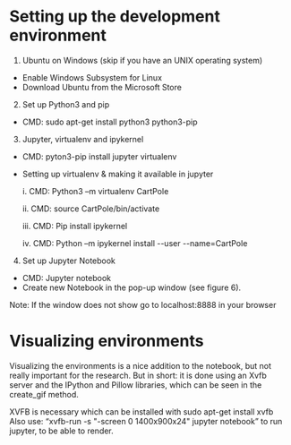 # Setting up the development environment
1.	Ubuntu on Windows (skip if you have an UNIX operating system)
- Enable Windows Subsystem for Linux
- Download Ubuntu from the Microsoft Store
2.	Set up Python3 and pip
- CMD: sudo apt-get install python3 python3-pip
3.	Jupyter, virtualenv and ipykernel
- CMD: pyton3-pip install jupyter virtualenv
- Setting up virtualenv & making it available in jupyter

    i.	CMD: Python3 –m virtualenv CartPole

    ii.	CMD: source CartPole/bin/activate

    iii.	CMD: Pip install ipykernel

    iv.	CMD: Python –m ipykernel install --user --name=CartPole
    
4.	Set up Jupyter Notebook
- CMD: Jupyter notebook
- Create new Notebook in the pop-up window (see figure 6).

Note: If the window does not show go to localhost:8888 in your browser

# Visualizing environments
Visualizing the environments is a nice addition to the notebook, but not really important for the research.
But in short: it is done using an Xvfb server and the IPython and Pillow libraries, which can be seen in the create_gif method.

XVFB is necessary which can be installed with sudo apt-get install xvfb
Also use: “xvfb-run -s "-screen 0 1400x900x24" jupyter notebook” to run jupyter, to be able to render.
